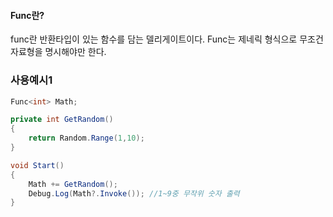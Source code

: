 #### Func란?
func란 반환타입이 있는 함수를 담는 델리게이트이다.
Func는 제네릭 형식으로 무조건 자료형을 명시해야만 한다.

### 사용예시1
```csharp
Func<int> Math;

private int GetRandom()
{
	return Random.Range(1,10);
}

void Start()
{
	Math += GetRandom();
	Debug.Log(Math?.Invoke()); //1~9중 무작위 숫자 출력
}
```
